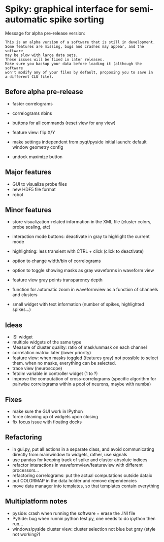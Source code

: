 Spiky: graphical interface for semi-automatic spike sorting
===========================================================

Message for alpha pre-release version:

    This is an alpha version of a software that is still in development.
    Some features are missing, bugs and crashes may appear, and the software
    may be slow with large data sets. 
    These issues will be fixed in later releases.
    Make sure you backup your data before loading it (although the software
    won't modify any of your files by default, proposing you to save in 
    a different CLU file).
    
Before alpha pre-release
------------------------

  * faster correlograms
  * correlograms nbins
  
  * buttons for all commands (reset view for any view)
  * feature view: flip X/Y
  
  * make settings independent from pyqt/pyside
    initial launch: default window geometry config  
  * undock maximize button
  
  
Major features
--------------

  * GUI to visualize probe files
  * new HDF5 file format
  * robot

  
Minor features
--------------
  
  * store visualization-related information in the XML file (cluster colors,
    probe scaling, etc)
  
  * interaction mode buttons: deactivate in gray to highlight the current mode
  
  * highlighting: less transient with CTRL + click (click to deactivate)
  * option to change width/bin of correlograms
  * option to toggle showing masks as gray waveforms in waveform view
  * feature view gray points transparency depth
  * function for automatic zoom in waveformview as a function of
    channels and clusters
  * small widget with text information (number of spikes, highlighted spikes...)

  
Ideas
-----
  
  * ISI widget
  * multiple widgets of the same type
  * Measure of cluster quality: ratio of mask/unmask on each channel
  * correlation matrix: later (lower priority)
  * feature view: when masks toggled (features gray) not possible to select
    them. when no masks, everything can be selected.
  * trace view (neuroscope)
  * fetdim variable in controller widget (1 to ?)
  * improve the computation of cross-correlograms (specific algorithm for
    pairwise correlograms within a pool of neurons, maybe with numba)


Fixes
-----

  * make sure the GUI work in IPython
  * force cleaning up of widgets upon closing
  * fix focus issue with floating docks
  
  
Refactoring
-----------

  * in gui.py, put all actions in a separate class, and avoid communicating 
    directly from mainwindow to widgets, rather, use signals
  * use pandas for keeping track of spike and cluster absolute indices
  * refactor interactions in waveformview/featureview with different
    processors...
  * refactoring correlograms: put the actual computations outside dataio
  * put COLORMAP in the data holder and remove dependencies 
  * move data manager into templates, so that templates contain everything


Multiplatform notes
-------------------

  * pyside: crash when running the software = erase the .INI file
  * PySide: bug when runnin python test.py, one needs to do ipython then run...
  * windows/pyside cluster view: cluster selection not blue but gray (style not working?)

  